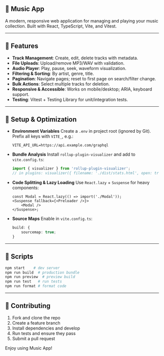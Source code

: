 ## 🎵 Music App

A modern, responsive web application for managing and playing your music collection. Built with React, TypeScript, Vite, and Vitest.

---

## 🚀 Features

- **Track Management**: Create, edit, delete tracks with metadata.
- **File Uploads**: Upload/remove MP3/WAV with validation.
- **Audio Player**: Play, pause, seek, waveform visualization.
- **Filtering & Sorting**: By artist, genre, title.
- **Pagination**: Navigate pages; reset to first page on search/filter change.
- **Bulk Actions**: Select multiple tracks for deletion.
- **Responsive & Accessible**: Works on mobile/desktop; ARIA, keyboard support.
- **Testing**: Vitest + Testing Library for unit/integration tests.

---

## 🔧 Setup & Optimization

- **Environment Variables**
  Create a `.env` in project root (ignored by Git). Prefix all keys with `VITE_`, e.g.:

    ```dotenv
    VITE_API_URL=https://api.example.com/graphql
    ```

- **Bundle Analysis**
  Install `rollup-plugin-visualizer` and add to `vite.config.ts`:

    ```ts
    import { visualizer } from 'rollup-plugin-visualizer';
    // in plugins: visualizer({ filename: './dist/stats.html', open: true, gzipSize: true });
    ```

- **Code Splitting & Lazy Loading**
  Use `React.lazy` + `Suspense` for heavy components:

    ```tsx
    const Modal = React.lazy(() => import('./Modal'));
    <Suspense fallback={<Preloader />}>
        <Modal />
    </Suspense>;
    ```

- **Source Maps**
  Enable in `vite.config.ts`:

    ```ts
    build: {
        sourcemap: true;
    }
    ```

---

## 🧩 Scripts

```bash
npm start    # dev server
npm run build  # production bundle
npm run preview  # preview build
npm run test   # run tests
npm run format # format code
```

---

## 🤝 Contributing

1. Fork and clone the repo
2. Create a feature branch
3. Install dependencies and develop
4. Run tests and ensure they pass
5. Submit a pull request

Enjoy using Music App!
